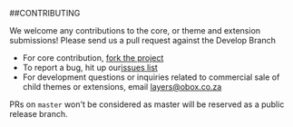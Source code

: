 ##CONTRIBUTING

We welcome any contributions to the core, or theme and extension submissions! Please send us a pull request against the Develop Branch

* For core contribution, [fork the project](https://github.com/Obox/layerswp/fork)
* To report a bug, hit up our[issues list](https://github.com/Obox/layerswp/issues/new?title=Issue%3A%20&body=%23%23%20Description%20of%20issue%0A%0A%0A%23%23%20URL%20of%20page%20exhibiting%20the%20issue%0A%0A%0A%23%23%20Web%20Browsers%20that%20exhibit%20the%20issue%0A%0A%0A%23%23%20Error%20Message%20or%20Steps%20to%20Recreate%0A%0A)
* For development questions or inquiries related to commercial sale of child themes or extensions, email layers@obox.co.za

PRs on `master` won't be considered as master will be reserved as a public release branch.
